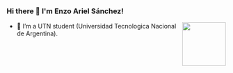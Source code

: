 ### Hi there 👋 I'm Enzo Ariel Sánchez!

<img align=right width=100 src="https://github.com/enzosanchezewe/enzosanchezewe/assets/62959641/9d50eff4-15e4-4719-b579-feb523bd027d"/>

- 🌱 I’m a UTN student (Universidad Tecnologica Nacional de Argentina).